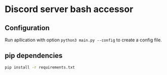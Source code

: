 # Discord server bash accessor

## Configuration
Run apllication with option `python3 main.py --config` to create a config file.

## pip dependencies
``` bash
pip install -r requirements.txt
```